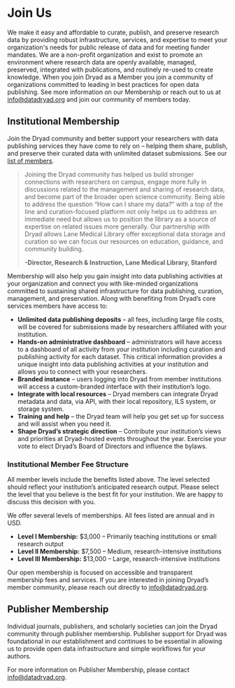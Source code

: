 <h1>Join Us</h1>

<p>We make it easy and affordable to curate, publish, and preserve research data
by providing robust infrastructure, services, and expertise to meet your
organization's needs for public release of data and for meeting funder mandates. We
are a non-profit organization and exist to promote an environment where research
data are openly available, managed, preserved, integrated with publications, and
routinely re-used to create knowledge. When you join Dryad as a Member you join
a community of organizations committed to leading in best practices for
open data publishing. See more information on our Membership or reach out
to us at <a href="mailto:info@datadryad.org">info@datadryad.org</a>
and join our community of members today.
</p>

<h2 id="institutional">Institutional Membership</h2>

<p>Join the Dryad community and better support your researchers with data
publishing services they have come to rely on – helping them share, publish, and
preserve their curated data with unlimited dataset submissions. See our
<a href="/stash/our_membership">list of members</a>.

<blockquote>
Joining the Dryad community has helped us build stronger connections with
researchers on campus, engage more fully in discussions related to the
management and sharing of research data, and become part of the broader open
science community. Being able to address the question “How can I share my data?”
with a top of the line and curation-focused platform not only helps us to
address an immediate need but allows us to position the library as a source of
expertise on related issues more generally. Our partnership with Dryad allows
Lane Medical Library offer exceptional data storage and curation so we can focus
our resources on education, guidance, and community building.

<strong>-Director, Research & Instruction, Lane Medical Library,
Stanford</strong>
</blockquote>

<p>
Membership will also help you gain insight into data publishing activities at your organization
and connect you with like-minded organizations committed to sustaining shared infrastructure
for data publishing, curation, management, and preservation. Along with benefiting from Dryad’s
core services members have access to:
</p>
<ul>
<li><b>Unlimited data publishing deposits</b> – all fees, including large file costs, will be covered for submissions made by researchers affiliated with your institution.</li>
<li><b>Hands-on administrative dashboard</b> – administrators will have access to a dashboard of all activity from your institution including curation and publishing activity for each dataset. This critical information provides a unique insight into data publishing activities at your institution and allows you to connect with your researchers.</li>
<li><b>Branded instance</b> – users logging into Dryad from member institutions will access a custom-branded interface with their institution’s logo.</li>
<li><b>Integrate with local resources</b>  – Dryad members can integrate Dryad metadata and data, via API, with their local repository, ILS system, or storage system.</li>
<li><b>Training and help</b> – the Dryad team will help you get set up for success and will assist when you need it.</li>
<li><b>Shape Dryad’s strategic direction</b> – Contribute your institution’s views and priorities at Dryad-hosted events throughout the year. Exercise your vote to elect Dryad’s Board of Directors and influence the bylaws.</li>
</ul>

<h3 id="institutional-fee">Institutional Member Fee Structure</h3>
<p>
All member levels include the benefits listed above. The level selected should reflect your institution’s anticipated research output. Please select the level that you believe is the best fit for your institution. We are happy to discuss this decision with you.
</p>

<p>
We offer several levels of memberships. All fees listed are annual and in USD.
<ul>
<li><b>Level I Membership:</b> 	$3,000  –  Primarily teaching institutions or small research output</li>
<li><b>Level II Membership:</b> 	$7,500 – Medium, research-intensive institutions</li>
<li><b>Level III Membership:</b> $13,000  – Large, research-intensive institutions</li>
</ul>
</p>
<p>
Our open membership is focused on accessible and transparent membership fees and services. If you are interested in joining Dryad’s member community, please reach out directly to <a href="mailto:info@datadryad.org">info@datadryad.org</a>.
</p>

<h2 id="publisher">Publisher Membership</h2>
<p>
Individual journals, publishers, and scholarly societies can join the Dryad community through publisher membership. Publisher support for Dryad was foundational in our establishment and continues to be essential in allowing us to provide open data infrastructure and simple workflows for your authors.
</p>
<p>
For more information on Publisher Membership, please contact <a href="mailto:info@datadryad.org">info@datadryad.org</a>.
</p>
